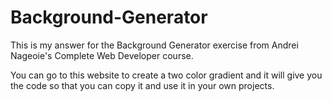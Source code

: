 # Background-Generator

This is my answer for the Background Generator exercise from Andrei Nageoie's Complete Web Developer course. 

You can go to this website to create a two color gradient and it will give you the code so that you can copy it and use it in your own projects. 
